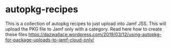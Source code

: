 # autopkg-recipes
This is a collection of autopkg recipes to just upload into Jamf JSS.
This will upload the PKG file to Jamf only with a category.
Read here how to create these files
https://dazwallace.wordpress.com/2019/03/12/using-autopkg-for-package-uploads-to-jamf-cloud-only/

